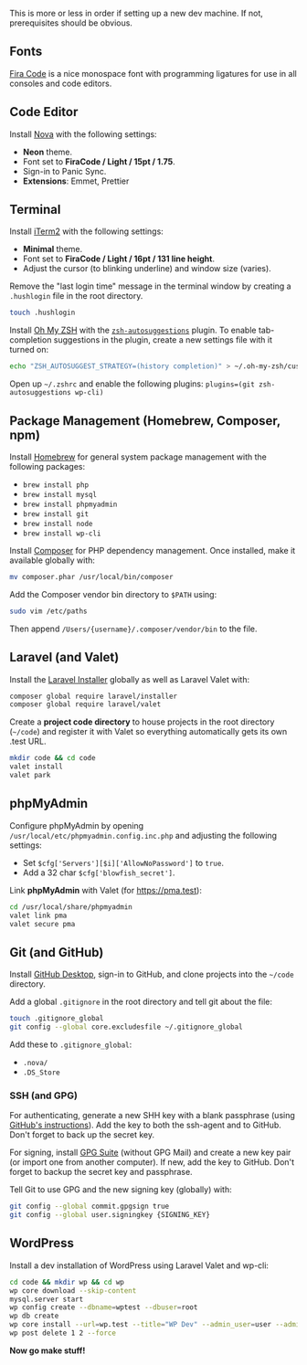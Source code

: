 This is more or less in order if setting up a new dev machine. If not, prerequisites should be obvious.

## Fonts

[Fira Code](https://github.com/tonsky/FiraCode) is a nice monospace font with programming ligatures for use in all consoles and code editors.

## Code Editor

Install [Nova](https://nova.app) with the following settings:

-   **Neon** theme.
-   Font set to **FiraCode / Light / 15pt / 1.75**.
-   Sign-in to Panic Sync.
-   **Extensions**: Emmet, Prettier

## Terminal

Install [iTerm2](https://iterm2.com/index.html) with the following settings:

-   **Minimal** theme.
-   Font set to **FiraCode / Light / 16pt / 131 line height**.
-   Adjust the cursor (to blinking underline) and window size (varies).

Remove the "last login time" message in the terminal window by creating a `.hushlogin` file in the root directory.

```zsh
touch .hushlogin
```

Install [Oh My ZSH](https://ohmyz.sh) with the [`zsh-autosuggestions`](https://github.com/zsh-users/zsh-autosuggestions) plugin. To enable tab-completion suggestions in the plugin, create a new settings file with it turned on:

```zsh
echo "ZSH_AUTOSUGGEST_STRATEGY=(history completion)" > ~/.oh-my-zsh/custom/zsh-autosuggestions-config.zsh
```

Open up `~/.zshrc` and enable the following plugins: `plugins=(git zsh-autosuggestions wp-cli)`

## Package Management (Homebrew, Composer, npm)

Install [Homebrew](https://brew.sh) for general system package management with the following packages:

-   `brew install php`
-   `brew install mysql`
-   `brew install phpmyadmin`
-   `brew install git`
-   `brew install node`
-   `brew install wp-cli`

Install [Composer](https://getcomposer.org) for PHP dependency management. Once installed, make it available globally with:

```zsh
mv composer.phar /usr/local/bin/composer
```

Add the Composer vendor bin directory to `$PATH` using:

```zsh
sudo vim /etc/paths
```

Then append `/Users/{username}/.composer/vendor/bin` to the file.

## Laravel (and Valet)

Install the [Laravel Installer](https://laravel.com) globally as well as Laravel Valet with:

```zsh
composer global require laravel/installer
composer global require laravel/valet
```

Create a **project code directory** to house projects in the root directory (`~/code`) and register it with Valet so everything automatically gets its own .test URL.

```zsh
mkdir code && cd code
valet install
valet park
```

## phpMyAdmin

Configure phpMyAdmin by opening `/usr/local/etc/phpmyadmin.config.inc.php` and adjusting the following settings:

-   Set `$cfg['Servers'][$i]['AllowNoPassword']` to `true`.
-   Add a 32 char `$cfg['blowfish_secret']`.

Link **phpMyAdmin** with Valet (for https://pma.test):

```zsh
cd /usr/local/share/phpmyadmin
valet link pma
valet secure pma
```

## Git (and GitHub)

Install [GitHub Desktop](https://desktop.github.com), sign-in to GitHub, and clone projects into the `~/code` directory.

Add a global `.gitignore` in the root directory and tell git about the file:

```zsh
touch .gitignore_global
git config --global core.excludesfile ~/.gitignore_global
```

Add these to `.gitignore_global`:

-   `.nova/`
-   `.DS_Store`

### SSH (and GPG)

For authenticating, generate a new SHH key with a blank passphrase (using [GitHub's instructions](https://github.com/settings/keys)). Add the key to both the ssh-agent and to GitHub. Don't forget to back up the secret key.

For signing, install [GPG Suite](https://gpgtools.org) (without GPG Mail) and create a new key pair (or import one from another computer). If new, add the key to GitHub. Don't forget to backup the secret key and passphrase.

Tell Git to use GPG and the new signing key (globally) with:

```zsh
git config --global commit.gpgsign true
git config --global user.signingkey {SIGNING_KEY}
```

## WordPress

Install a dev installation of WordPress using Laravel Valet and wp-cli:

```zsh
cd code && mkdir wp && cd wp
wp core download --skip-content
mysql.server start
wp config create --dbname=wptest --dbuser=root
wp db create
wp core install --url=wp.test --title="WP Dev" --admin_user=user --admin_password=pass --admin_email=user@email.com --skip-email
wp post delete 1 2 --force
```

**Now go make stuff!**
